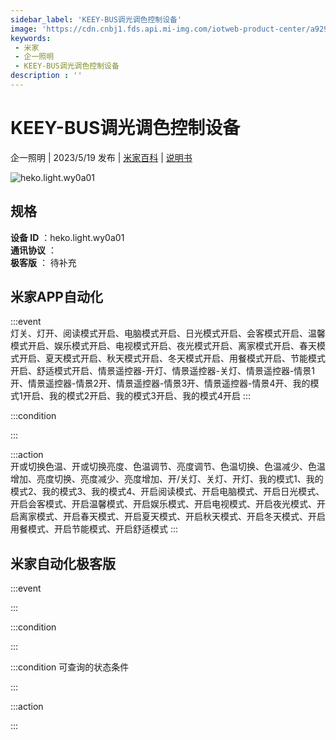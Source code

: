 ```yaml
---
sidebar_label: 'KEEY-BUS调光调色控制设备'
image: 'https://cdn.cnbj1.fds.api.mi-img.com/iotweb-product-center/a929841b1f64036f5aabb746e5a0a644_1667973267321.png?GalaxyAccessKeyId=AKVGLQWBOVIRQ3XLEW&Expires=9223372036854775807&Signature=R91KdDWCqQJaPCNl5G8zcEZo7RU='
keywords: 
 - 米家
 - 企一照明
 - KEEY-BUS调光调色控制设备
description : ''
---
```

# KEEY-BUS调光调色控制设备

企一照明 | 2023/5/19 发布 | [米家百科](https://home.mi.com/webapp/content/baike/product/index.html?model=heko.light.wy0a01) | [说明书](https://home.mi.com/views/introduction.html?model=heko.light.wy0a01&region=cn)

![heko.light.wy0a01](https://cdn.cnbj1.fds.api.mi-img.com/iotweb-product-center/a929841b1f64036f5aabb746e5a0a644_1667973267321.png?GalaxyAccessKeyId=AKVGLQWBOVIRQ3XLEW&Expires=9223372036854775807&Signature=R91KdDWCqQJaPCNl5G8zcEZo7RU=)

## 规格  
> 
**设备 ID** ：heko.light.wy0a01  
**通讯协议** ：  
**极客版**  ： 待补充 


## 米家APP自动化  

:::event  
灯关、灯开、阅读模式开启、电脑模式开启、日光模式开启、会客模式开启、温馨模式开启、娱乐模式开启、电视模式开启、夜光模式开启、离家模式开启、春天模式开启、夏天模式开启、秋天模式开启、冬天模式开启、用餐模式开启、节能模式开启、舒适模式开启、情景遥控器-开灯、情景遥控器-关灯、情景遥控器-情景1开、情景遥控器-情景2开、情景遥控器-情景3开、情景遥控器-情景4开、我的模式1开启、我的模式2开启、我的模式3开启、我的模式4开启
:::

:::condition  

:::

:::action   
开或切换色温、开或切换亮度、色温调节、亮度调节、色温切换、色温减少、色温增加、亮度切换、亮度减少、亮度增加、开/关灯、关灯、开灯、我的模式1、我的模式2、我的模式3、我的模式4、开启阅读模式、开启电脑模式、开启日光模式、开启会客模式、开启温馨模式、开启娱乐模式、开启电视模式、开启夜光模式、开启离家模式、开启春天模式、开启夏天模式、开启秋天模式、开启冬天模式、开启用餐模式、开启节能模式、开启舒适模式
:::

## 米家自动化极客版  

:::event  

:::

:::condition  

:::

:::condition 可查询的状态条件  

:::

:::action  

:::

        
